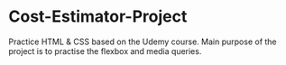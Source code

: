 # Cost-Estimator-Project

Practice HTML & CSS based on the Udemy course. Main purpose of the project is to practise the flexbox and media queries.

